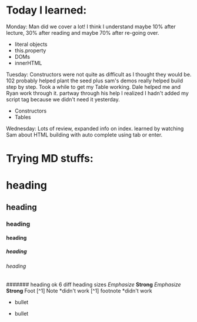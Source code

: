 # Today I learned:
Monday:
Man did we cover a lot!  I think I understand maybe 10% after lecture, 30% after reading and maybe 70% after re-going over.  
- literal objects
- this.property
- DOMs
- innerHTML

Tuesday:
Constructors were not quite as difficult as I thought they would be.  102 probably helped plant the seed plus sam's demos really helped build step by step.  Took a while to get my Table working.  Dale helped me and Ryan work through it. partway through his help I realized I hadn't added my script tag because we didn't need it yesterday.
- Constructors
- Tables

Wednesday:
Lots of review, expanded info on index.  learned by watching Sam about HTML building with auto complete using tab or enter.

# Trying MD stuffs:
# heading
## heading
### heading
#### heading
##### heading
###### heading
####### heading
ok 6 diff heading sizes
*Emphasize*
**Strong**
_Emphasize_
__Strong__
Foot [^1] Note *didn't work
[^1] footnote *didn't work
- bullet
* bullet
